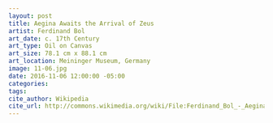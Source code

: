 ```yaml
---
layout: post
title: Aegina Awaits the Arrival of Zeus
artist: Ferdinand Bol
art_date: c. 17th Century
art_type: Oil on Canvas
art_size: 78.1 cm x 88.1 cm
art_location: Meininger Museum, Germany
image: 11-06.jpg
date: 2016-11-06 12:00:00 -05:00
categories:
tags:
cite_author: Wikipedia
cite_url: http://commons.wikimedia.org/wiki/File:Ferdinand_Bol_-_Aegina_wacht_op_de_komst_van_Zeus.jpg
---
```


